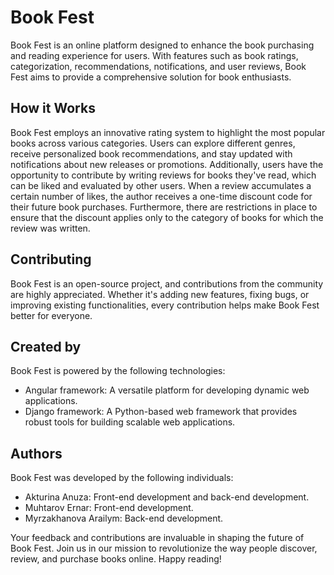 # Book Fest

Book Fest is an online platform designed to enhance the book purchasing and reading experience for users. With features such as book ratings, categorization, recommendations, notifications, and user reviews, Book Fest aims to provide a comprehensive solution for book enthusiasts.

## How it Works

Book Fest employs an innovative rating system to highlight the most popular books across various categories. Users can explore different genres, receive personalized book recommendations, and stay updated with notifications about new releases or promotions. Additionally, users have the opportunity to contribute by writing reviews for books they've read, which can be liked and evaluated by other users. When a review accumulates a certain number of likes, the author receives a one-time discount code for their future book purchases. Furthermore, there are restrictions in place to ensure that the discount applies only to the category of books for which the review was written.

## Contributing

Book Fest is an open-source project, and contributions from the community are highly appreciated. Whether it's adding new features, fixing bugs, or improving existing functionalities, every contribution helps make Book Fest better for everyone.

## Created by

Book Fest is powered by the following technologies:

- Angular framework: A versatile platform for developing dynamic web applications.
- Django framework: A Python-based web framework that provides robust tools for building scalable web applications.

## Authors

Book Fest was developed by the following individuals:

- Akturina Anuza: Front-end development and back-end development.
- Muhtarov Ernar: Front-end development.
- Myrzakhanova Arailym: Back-end development.

Your feedback and contributions are invaluable in shaping the future of Book Fest. Join us in our mission to revolutionize the way people discover, review, and purchase books online. Happy reading!